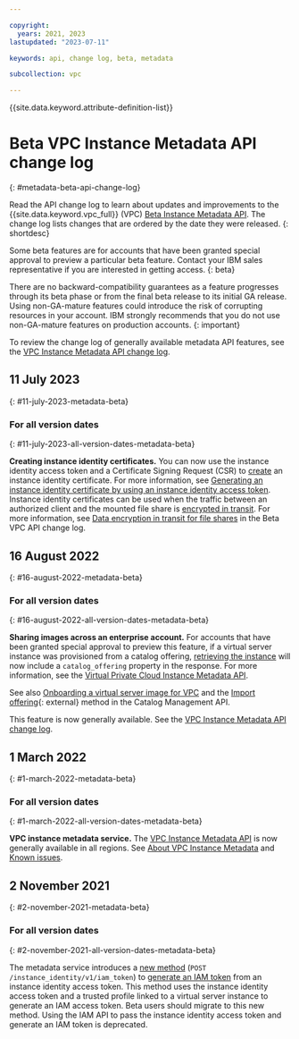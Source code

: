 ```yaml
---

copyright:
  years: 2021, 2023
lastupdated: "2023-07-11"

keywords: api, change log, beta, metadata

subcollection: vpc

---
```


{{site.data.keyword.attribute-definition-list}}

# Beta VPC Instance Metadata API change log
{: #metadata-beta-api-change-log}

Read the API change log to learn about updates and improvements to the {{site.data.keyword.vpc_full}} (VPC) [Beta Instance Metadata API](/apidocs/vpc-metadata-beta). The change log lists changes that are ordered by the date they were released.
{: shortdesc}

Some beta features are for accounts that have been granted special approval to preview a particular beta feature. Contact your IBM sales representative if you are interested in getting access.
{: beta}

There are no backward-compatibility guarantees as a feature progresses through its beta phase or from the final beta release to its initial GA release. Using non-GA-mature features could introduce the risk of corrupting resources in your account. IBM strongly recommends that you do not use non-GA-mature features on production accounts.
{: important}

To review the change log of generally available metadata API features, see the [VPC Instance Metadata API change log](/docs/vpc?topic=vpc-metadata-api-change-log).

## 11 July 2023
{: #11-july-2023-metadata-beta}

### For all version dates
{: #11-july-2023-all-version-dates-metadata-beta}

**Creating instance identity certificates.** You can now use the instance identity access token and a Certificate Signing Request (CSR) to [create](/apidocs/vpc-metadata-beta#create-certificate) an instance identity certificate. For more information, see [Generating an instance identity certificate by using an instance identity access token](/docs/vpc?topic=vpc-imd-configure-service&interface=api#imd-acquire-certificate). Instance identity certificates can be used when the traffic between an authorized client and the mounted file share is [encrypted in transit](/docs/vpc?topic=vpc-file-storage-vpc-eit). For more information, see [Data encryption in transit for file shares](/docs/vpc?topic=vpc-api-change-log-beta#11-july-2023-beta) in the Beta VPC API change log.

## 16 August 2022
{: #16-august-2022-metadata-beta}

### For all version dates
{: #16-august-2022-all-version-dates-metadata-beta}

**Sharing images across an enterprise account.** For accounts that have been granted special approval to preview this feature, if a virtual server instance was provisioned from a catalog offering, [retrieving the instance](/apidocs/vpc-metadata#get-instance) will now include a `catalog_offering` property in the response. For more information, see the [Virtual Private Cloud Instance Metadata API](/apidocs/vpc-metadata).

See also [Onboarding a virtual server image for VPC](/docs/account?topic=account-catalog-vsivpc-tutorial) and the [Import offering](/apidocs/resource-catalog/private-catalog#import-offering){: external} method in the Catalog Management API.

This feature is now generally available. See the [VPC Instance Metadata API change log](/docs/vpc?topic=vpc-metadata-api-change-log#27-september-2022).

## 1 March 2022
{: #1-march-2022-metadata-beta}

### For all version dates
{: #1-march-2022-all-version-dates-metadata-beta}

**VPC instance metadata service.** The [VPC Instance Metadata API](/apidocs/vpc-metadata) is now generally available in all regions. See [About VPC Instance Metadata](/docs/vpc?topic=vpc-imd-about) and [Known issues](/docs/vpc?topic=vpc-known-issues).

## 2 November 2021
{: #2-november-2021-metadata-beta}

### For all version dates
{: #2-november-2021-all-version-dates-metadata-beta}

The metadata service introduces a [new method](/apidocs/vpc-metadata-beta#create-iam-token) (`POST /instance_identity/v1/iam_token`) to [generate an IAM token](/docs/vpc?topic=vpc-imd-configure-service&interface=api#imd-token-exchange) from an instance identity access token. This method uses the instance identity access token and a trusted profile linked to a virtual server instance to generate an IAM access token. Beta users should migrate to this new method. Using the IAM API to pass the instance identity access token and generate an IAM token is deprecated.
